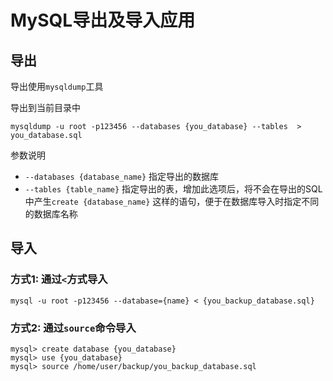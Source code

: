 # MySQL导出及导入应用

## 导出

导出使用`mysqldump`工具

导出到当前目录中

```shell
mysqldump -u root -p123456 --databases {you_database} --tables  > you_database.sql
```

参数说明

- `--databases {database_name}` 指定导出的数据库
- `--tables {table_name}` 指定导出的表，增加此选项后，将不会在导出的SQL中产生`create {database_name}` 这样的语句，便于在数据库导入时指定不同的数据库名称

## 导入

### 方式1: 通过`<`方式导入

```shell
mysql -u root -p123456 --database={name} < {you_backup_database.sql}
```

### 方式2: 通过`source`命令导入

```shell
mysql> create database {you_database}
mysql> use {you_database}
mysql> source /home/user/backup/you_backup_database.sql
```

